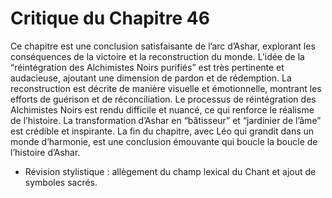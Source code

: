# Critique du Chapitre 46

Ce chapitre est une conclusion satisfaisante de l’arc d’Ashar, explorant les conséquences de la victoire et la reconstruction du monde. L’idée de la “réintégration des Alchimistes Noirs purifiés” est très pertinente et audacieuse, ajoutant une dimension de pardon et de rédemption.
La reconstruction est décrite de manière visuelle et émotionnelle, montrant les efforts de guérison et de réconciliation. Le processus de réintégration des Alchimistes Noirs est rendu difficile et nuancé, ce qui renforce le réalisme de l’histoire.
La transformation d’Ashar en “bâtisseur” et “jardinier de l’âme” est crédible et inspirante. La fin du chapitre, avec Léo qui grandit dans un monde d’harmonie, est une conclusion émouvante qui boucle la boucle de l’histoire d’Ashar.
- Révision stylistique : allègement du champ lexical du Chant et ajout de symboles sacrés.
